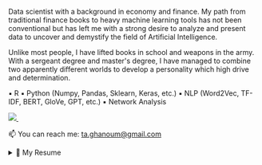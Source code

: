 <p align='left'>
Data scientist with a background in economy and finance. My path from traditional finance books to heavy machine learning tools has not been conventional but has left me with a strong desire to analyze and present data to uncover and demystify the field of Artificial Intelligence.

Unlike most people, I have lifted books in school and weapons in the army. With a sergeant degree and master's degree, I have managed to combine two apparently different worlds to develop a personality which high drive and determination.

▪️ R
▪️ Python (Numpy, Pandas, Sklearn, Keras, etc.)
▪️ NLP (Word2Vec, TF-IDF, BERT, GloVe, GPT, etc.)
▪️ Network Analysis
</p>

<p align='left'>
  <a href="https://www.linkedin.com/in/tarekghanoum/">
    <img src="https://img.shields.io/badge/linkedin-%230077B5.svg?&style=for-the-badge&logo=linkedin&logoColor=white" />
  </a>&nbsp;&nbsp;
<p align='left'>
  
  📫 You can reach me: <a href='mailto: ta.ghanoum@gmail.com'>ta.ghanoum@gmail.com</a>
</p>

<details>
  <summary>📃 My Resume</summary>

## Education

- 📖 **MSc(Econ.) in Applied Economics and Finance**\
📆 2019 - 2021\
📍 **Copenhagen Business School** - Copenhagen, Denmark


- 📖 **BSc in Business Administration and Management**\
📆 2016 - 2019\
📍 **Copenhagen Business School** - Copenhagen, Denmark

## Experience
- 👨‍💻 **Data Analyst**\
📆 2019 - 2021\
📍 **Danish Agency for Labour Market and Recruitment* - Copenhagen, Denmark
